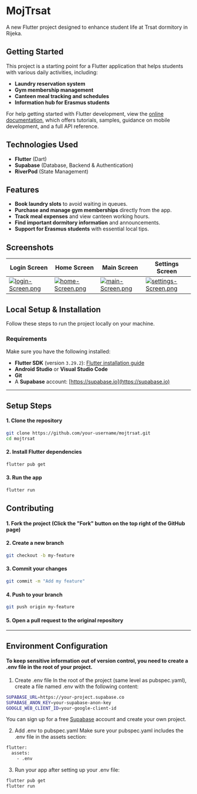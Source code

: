 # MojTrsat

A new Flutter project designed to enhance student life at Trsat dormitory in Rijeka.

## Getting Started

This project is a starting point for a Flutter application that helps students with various daily activities, including:
- **Laundry reservation system**
- **Gym membership management**
- **Canteen meal tracking and schedules**
- **Information hub for Erasmus students**

For help getting started with Flutter development, view the
[online documentation](https://docs.flutter.dev), which offers tutorials,
samples, guidance on mobile development, and a full API reference.

## Technologies Used

- **Flutter** (Dart)
- **Supabase** (Database, Backend & Authentication)
- **RiverPod** (State Management)

## Features

- **Book laundry slots** to avoid waiting in queues.
- **Purchase and manage gym memberships** directly from the app.
- **Track meal expenses** and view canteen working hours.
- **Find important dormitory information** and announcements.
- **Support for Erasmus students** with essential local tips.

## Screenshots

Login Screen  | Home Screen | Main Screen | Settings Screen |
|------------|----------------|----------------|---------------|
| [![login-Screen.png](https://i.postimg.cc/pLLbBVRK/login-Screen.png)](https://postimg.cc/YhZsrH4S)| [![home-Screen.png](https://i.postimg.cc/kgT9r6fj/home-Screen.png)](https://postimg.cc/mP1KCDxM) | [![main-Screen.png](https://i.postimg.cc/BQqQd0Jn/main-Screen.png)](https://postimg.cc/kDpmbLV0)  | [![settings-Screen.png](https://i.postimg.cc/1X0hvf8r/settings-Screen.png)](https://postimg.cc/H8LhxW4r)|





## Local Setup & Installation

Follow these steps to run the project locally on your machine.

### Requirements

Make sure you have the following installed:

- **Flutter SDK** (version `3.29.2`): [Flutter installation guide](https://docs.flutter.dev/get-started/install)
- **Android Studio** or **Visual Studio Code**
- **Git**
- A **Supabase** account: [https://supabase.io](https://supabase.io)

---

## Setup Steps

#### 1. Clone the repository

```bash
git clone https://github.com/your-username/mojtrsat.git
cd mojtrsat
```

#### 2. Install Flutter dependencies

```bash
flutter pub get
```

#### 3. Run the app

```bash
flutter run
```

## Contributing

#### 1. Fork the project (Click the "Fork" button on the top right of the GitHub page)

#### 2. Create a new branch

```bash
git checkout -b my-feature
```

#### 3. Commit your changes

```bash
git commit -m "Add my feature"
```

#### 4. Push to your branch

```bash
git push origin my-feature
```

#### 5. Open a pull request to the original repository
---
## Environment Configuration

#### To keep sensitive information out of version control, you need to create a .env file in the root of your project.

 1. Create .env file
In the root of the project (same level as pubspec.yaml), create a file named .env with the following content:

```bash
SUPABASE_URL=https://your-project.supabase.co
SUPABASE_ANON_KEY=your-supabase-anon-key
GOOGLE_WEB_CLIENT_ID=your-google-client-id
```

You can sign up for a free [Supabase](https://supabase.com) account and create your own project.

2. Add .env to pubspec.yaml
Make sure your pubspec.yaml includes the .env file in the assets section:

```bash
flutter:
  assets:
    - .env
```

3. Run your app after setting up your .env file:
```bash
flutter pub get
flutter run
```







